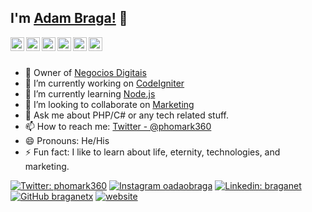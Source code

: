 ## I'm [Adam Braga!](http://oadaobraga.tech) 👋

<a href="https://twitter.com/phomark360">
  <img align="left" alt="Adam Braga Twitter" width="22px" src="https://cdn.jsdelivr.net/npm/simple-icons@v3/icons/twitter.svg" />
</a>
<a href="https://www.linkedin.com/in/braganet">
  <img align="left" alt="Adam Braga Linkdein" width="22px" src="https://cdn.jsdelivr.net/npm/simple-icons@v3/icons/linkedin.svg" />
</a>
<a href="https://github.com/braganetx">
  <img align="left" alt="Adam Braga Github" width="22px" src="https://cdn.jsdelivr.net/npm/simple-icons@v3/icons/github.svg" />
</a>
<a href="https://www.facebook.com/phomark360">
  <img align="left" alt="Adam Braga Facebook" width="22px" src="https://cdn.jsdelivr.net/npm/simple-icons@v3/icons/facebook.svg" />
</a>
<a href="https://www.instagram.com/oadaobraga">
  <img align="left" alt="Adam Braga Instagram" width="22px" src="https://cdn.jsdelivr.net/npm/simple-icons@v3/icons/instagram.svg" />
</a>
<a href="https://www.youtube.com/channel/UCcC2fA0w0KmRncrzgiuV5Pw">
  <img align="left" alt="Adam Braga Youtube" width="22px" src="https://cdn.jsdelivr.net/npm/simple-icons@v3/icons/youtube.svg" />
</a>
<br/>
<br/>

- 🔭 Owner of [Negocios Digitais](http://oadaobraga.tech)
- 🔭 I’m currently working on [CodeIgniter](https://codeigniter.com/)
- 🌱 I’m currently learning [Node.js](https://nodejs.org/)
- 👯 I’m looking to collaborate on [Marketing](http://oadaobraga.tech)
- 💬 Ask me about PHP/C# or any tech related stuff.
- 📫 How to reach me: [Twitter - @phomark360](https://twitter.com/phomark360)
- 😄 Pronouns: He/His
- ⚡ Fun fact: I like to learn about life, eternity, technologies, and marketing.

[![Twitter: phomark360](https://img.shields.io/twitter/follow/phomark360?style=social)](https://twitter.com/phomark360)
[![Instagram oadaobraga](https://img.shields.io/badge/Instagram-E4405F?style=flat-square&logo=instagram&logoColor=white)](https://instagram.com/oadaobraga)
[![Linkedin: braganet](https://img.shields.io/badge/-braganet-blue?style=flat-square&logo=Linkedin&logoColor=white&link=https://www.linkedin.com/in/braganet/)](https://www.linkedin.com/in/braganet/)
[![GitHub braganetx](https://img.shields.io/github/followers/braganetx?label=follow&style=social)](https://github.com/braganetx)
[![website](https://img.shields.io/badge/naonda.digital-2648ff?style=flat-square&logo=google-chrome)](http://oadaobraga.tech)
